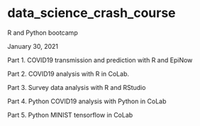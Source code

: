# data_science_crash_course
R and Python bootcamp 

January 30, 2021

Part 1. COVID19 transmission and prediction with R and EpiNow

Part 2. COVID19 analysis with R in CoLab. 

Part 3. Survey data analysis with R and RStudio

Part 4. Python COVID19 analysis with Python in CoLab

Part 5. Python MINIST tensorflow in CoLab


